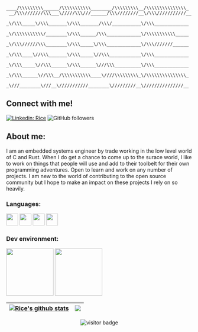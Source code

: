 ```
____/\\\\\\\\\______/\\\\\\\\\\\________/\\\\\\\\\__/\\\\\\\\\\\\\\\_        
 __/\\\///////\\\___\/////\\\///______/\\\////////__\/\\\///////////__       
  _\/\\\_____\/\\\_______\/\\\_______/\\\/___________\/\\\_____________      
   _\/\\\\\\\\\\\/________\/\\\______/\\\_____________\/\\\\\\\\\\\_____     
    _\/\\\//////\\\________\/\\\_____\/\\\_____________\/\\\///////______    
     _\/\\\____\//\\\_______\/\\\_____\//\\\____________\/\\\_____________   
      _\/\\\_____\//\\\______\/\\\______\///\\\__________\/\\\_____________  
       _\/\\\______\//\\\__/\\\\\\\\\\\____\////\\\\\\\\\_\/\\\\\\\\\\\\\\\_ 
        _\///________\///__\///////////________\/////////__\///////////////__
```

## Connect with me!
[![Linkedin: Rice](https://img.shields.io/badge/-Rice-blue?style=flat-square&logo=Linkedin&logoColor=white&link=https://www.linkedin.com/in/Rice22)](https://www.linkedin.com/in/Rice22)
![GitHub followers](https://img.shields.io/github/followers/Riceman2000?label=Follow&style=social)

## About me:
I am an embedded systems engineer by trade working in the low level world of C and Rust. When I do get a chance to come up to the surace world, I like to work on things that people will use and add to their toolbelt for their own programming adventures. Open to learn and work on any number of projects. I am new to the world of contributing to the open source community but I hope to make an impact on these projects I rely on so heavily.

### Languages:
<!-- Reqd for dev icons: https://devicon.dev/ -->
<link rel="stylesheet" href="https://cdn.jsdelivr.net/gh/devicons/devicon@v2.15.1/devicon.min.css">

<code><img src="https://cdn.jsdelivr.net/gh/devicons/devicon/icons/rust/rust-plain.svg" width="32" height="32" /></code>
<code><img src="https://cdn.jsdelivr.net/gh/devicons/devicon/icons/c/c-original.svg" width="32" height="32" /></code>
<code><img src="https://cdn.jsdelivr.net/gh/devicons/devicon/icons/cplusplus/cplusplus-original.svg" width="32" height="32" /></code>
<code><img src="https://cdn.jsdelivr.net/gh/devicons/devicon/icons/python/python-original-wordmark.svg" width="32" height="32" /></code>
<!-- Done with icons -->

### Dev environment:
[<img src="https://camo.githubusercontent.com/92892e2441ba11c6584a145459c4fd61d26dc9080e802105c65819b7db05e22c/68747470733a2f2f617374726f6e76696d2e6769746875622e696f2f696d672f6c6f676f2f617374726f6e76696d2e737667" height="128"/>](https://github.com/AstroNvim/AstroNvim)
[<img src="https://neovide.dev/assets/neovide-128x128.png" height="128"/>](https://github.com/neovide/neovide)


<!-- Live stats from https://github.com/anuraghazra/anuraghazra -->
| <a href="https://github.com/anuraghazra/github-readme-stats"><img align="center" src="https://github-readme-stats.vercel.app/api?username=Riceman2000&show_icons=true&include_all_commits=true&theme=buefy&hide_border=true" alt="Rice's github stats" /></a> | <a href="https://github.com/anuraghazra/github-readme-stats"><img align="center" src="https://github-readme-stats.vercel.app/api/top-langs/?username=Riceman2000&layout=compact&theme=buefy&hide_border=true" /></a> |
| ------------- | ------------- |

<!-- Visitor count from: https://visitor-badge.glitch.me/ -->
<p  align="center">
  <img src="https://visitor-badge.glitch.me/badge?page_id=Riceman2000.Riceman2000&left_color=darkblue&right_color=black" alt="visitor badge"/>
</p>
